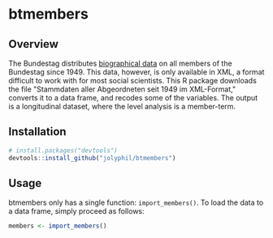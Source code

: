 # btmembers

## Overview

The Bundestag distributes [biographical data](https://www.bundestag.de/services/opendata/) on all members of the Bundestag since 1949. This data, however, is only available in XML, a format difficult to work with for most social  scientists. This R package downloads the file "Stammdaten aller Abgeordneten seit 1949 im XML-Format," converts it to a data frame, and recodes some of the variables. The output is a longitudinal dataset, where the level analysis is a member-term. 

## Installation
``` r
# install.packages("devtools")
devtools::install_github("jolyphil/btmembers")
```

## Usage

btmembers only has a single function: `import_members()`. To load the data to a data frame, simply proceed as follows:

``` r
members <- import_members()
```
